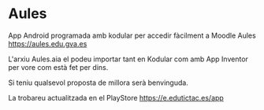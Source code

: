 # Aules
App Android programada amb kodular per accedir fàcilment a Moodle Aules https://aules.edu.gva.es

L'arxiu Aules.aia el podeu importar tant en Kodular com amb App Inventor per vore com està fet per dins.

Si teniu qualsevol proposta de millora serà benvinguda.

La trobareu actualitzada en el PlayStore https://e.edutictac.es/app
